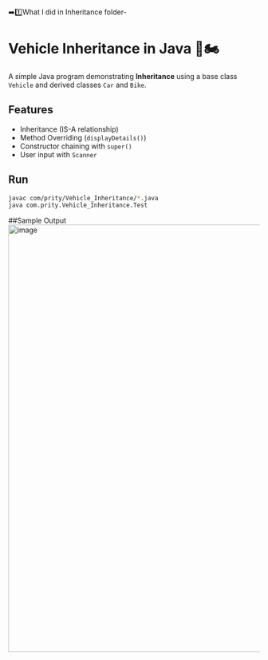 ➡️1️⃣What I did in Inheritance folder-
# Vehicle Inheritance in Java 🚗🏍️

A simple Java program demonstrating **Inheritance** using a base class `Vehicle` and derived classes `Car` and `Bike`.

## Features
- Inheritance (IS-A relationship)  
- Method Overriding (`displayDetails()`)  
- Constructor chaining with `super()`  
- User input with `Scanner`

## Run
```bash
javac com/prity/Vehicle_Inheritance/*.java
java com.prity.Vehicle_Inheritance.Test
````
##Sample Output
<img width="1343" height="857" alt="image" src="https://github.com/user-attachments/assets/07ee42ad-0d57-44bf-8d19-1798570ee37d" />
